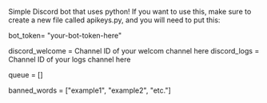 Simple Discord bot that uses python!
If you want to use this, make sure to create a new file called apikeys.py,
and you will need to put this:


bot_token= "your-bot-token-here"


discord_welcome = Channel ID of your welcom channel here
discord_logs = Channel ID of your logs channel here


queue = []






banned_words = ["example1", "example2", "etc."]
